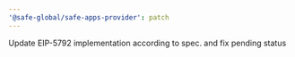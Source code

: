 ```yaml
---
'@safe-global/safe-apps-provider': patch
---
```


Update EIP-5792 implementation according to spec. and fix pending status
